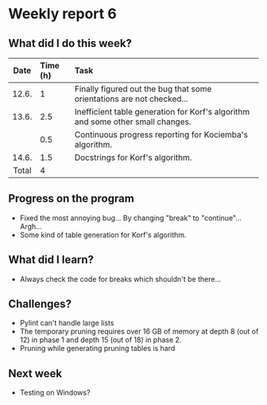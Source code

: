 # Weekly report 6  

## What did I do this week?  
| Date  | Time (h) | Task
| :---: | :---     | :---
| 12.6. | 1        | Finally figured out the bug that some orientations are not checked...
| 13.6. | 2.5      | Inefficient table generation for Korf's algorithm and some other small changes.
|       | 0.5      | Continuous progress reporting for Kociemba's algorithm.
| 14.6. | 1.5      | Docstrings for Korf's algorithm.
| Total | 4        |

## Progress on the program  
- Fixed the most annoying bug... By changing "break" to "continue"... Argh...  
- Some kind of table generation for Korf's algorithm.  

## What did I learn?  
- Always check the code for breaks which shouldn't be there...  

## Challenges?  
- Pylint can't handle large lists  
- The temporary pruning requires over 16 GB of memory at depth 8 (out of 12) in 
  phase 1 and depth 15 (out of 18) in phase 2.  
- Pruning while generating pruning tables is hard  

## Next week  
- Testing on Windows?  
